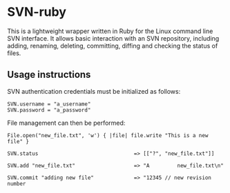 SVN-ruby
========

This is a lightweight wrapper written in Ruby for the Linux command line SVN interface. It allows basic interaction with an SVN repository, including adding, renaming, deleting, committing, diffing and checking the status of files.

Usage instructions
------------------

SVN authentication credentials must be initialized as follows:

	SVN.username = "a_username"
	SVN.password = "a_password"

File management can then be performed:

	File.open("new_file.txt", 'w') { |file| file.write "This is a new file" }

	SVN.status                               => [["?", "new_file.txt"]]

	SVN.add "new_file.txt"                   => "A         new_file.txt\n"

	SVN.commit "adding new file"             => "12345 // new revision number



